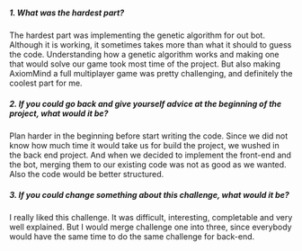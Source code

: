 ##### 1. What was the hardest part?

The hardest part was implementing the genetic algorithm for out bot. Although it is working, it sometimes takes more than what it should to guess the code.
Understanding how a genetic algorithm works and making one that would solve our game took most time of the project.
But also making AxiomMind a full multiplayer game was pretty challenging, and definitely the coolest part for me.

##### 2. If you could go back and give yourself advice at the beginning of the project, what would it be?

Plan harder in the beginning before start writing the code. Since we did not know how much time it would take us for build the project, we wushed in the back end project.
And when we decided to implement the front-end and the bot, merging them to our existing code was not as good as we wanted.
Also the code would be better structured.

##### 3. If you could change something about this challenge, what would it be? 

I really liked this challenge. It was difficult, interesting, completable and very well explained.
But I would merge challenge one into three, since everybody would have the same time to do the same challenge for back-end.
